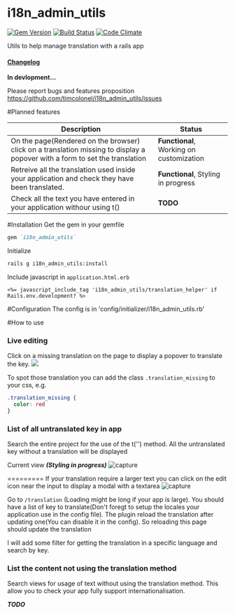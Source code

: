i18n_admin_utils 
================
[![Gem Version](https://badge.fury.io/rb/i18n_admin_utils.png)](http://badge.fury.io/rb/i18n_admin_utils) [![Build Status](https://travis-ci.org/timcolonel/i18n_admin_utils.png?branch=master)](https://travis-ci.org/timcolonel/i18n_admin_utils)  [![Code Climate](https://codeclimate.com/github/timcolonel/i18n_admin_utils.png)](https://codeclimate.com/github/timcolonel/i18n_admin_utils)


Utils to help manage translation with a rails app



#### [Changelog](https://github.com/timcolonel/i18n_admin_utils/wiki/Change-log)

**In devlopment...**

Please report bugs and features proposition https://github.com/timcolonel/i18n_admin_utils/issues


#Planned features

Description | Status
--- | ---
On the page(Rendered on the browser) click on a translation missing to display a popover with a form to set the translation | **Functional**, Working on customization
Retreive all the translation used inside your application and check they have been translated.| **Functional**, Styling in progress
Check all the text you have entered in your application withour using t() | **TODO**



#Installation
Get the gem in your gemfile 
```ruby
gem `i18n_admin_utils`

```

Initialize
```bash
rails g i18n_admin_utils:install
```

Include javascript in `application.html.erb`
```erb
<%= javascript_include_tag 'i18n_admin_utils/translation_helper' if Rails.env.development? %>
```
#Configuration
The config is in 'config/initializer/i18n_admin_utils.rb'


#How to use
### Live editing
Click on a missing translation on the page to display a popover to translate the key.
![](https://f.cloud.github.com/assets/1031227/2431014/d6503c64-ad14-11e3-9fcf-f5339e1af69b.PNG)

To spot those translation you can add the class `.translation_missing` to your css, e.g.
```css
.translation_missing {
  color: red
}
```

### List of all untranslated key in app 
Search the entire project for the use of the t('') method. All the untranslated key without a translation will be displayed

Current view ***(Styling in progress)***
![capture](https://f.cloud.github.com/assets/1031227/2495531/7a81cd9a-b2f9-11e3-9556-6224d43c1ce5.PNG)

=========
If your translation require a larger text you can click on the edit icon near the input to display a modal with a textarea
![capture](https://f.cloud.github.com/assets/1031227/2495539/c917678a-b2f9-11e3-84f3-a6fe9f23492e.PNG)

Go to `/translation` (Loading might be long if your app is large). You should have a list of key to translate(Don't foregt to setup the locales your application use in the config file). The plugin reload the translation after updating one(You can disable it in the config). So reloading this page should update the translation

I will add some filter for getting the translation in a specific language and search by key.

### List the content not using the translation method
Search views for usage of text without using the translation method. This allow you to check your app fully support internationalisation.


***TODO***
